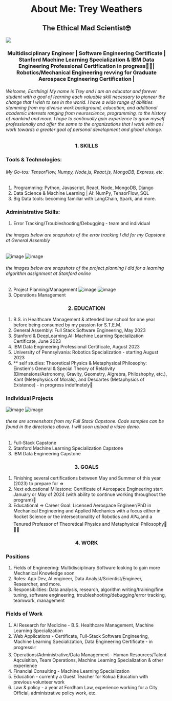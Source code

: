 <h1 align="center">
About Me: Trey Weathers
</h1>

<h2 align="center">
The Ethical Mad Scientist🤓
</h2>

<img src="https://i.postimg.cc/FRWr6HHD/funny-urkey.webp" align="center"> 
</img>

<h3 align="center">
Multidisciplinary Engineer | Software Engineering Certificate | Stanford Machine Learning Specialization & IBM Data Engineering Professional Certification in progress🧑‍💻| Robotics/Mechanical Engineering revving for Graduate Aerospace Engineering Certification |
</h3>

###### Welcome, Earthling! My name is Trey and I am an educator and forever student with a goal of learning each valuable skill necessary to pioneer the change that I wish to see in the world. I have a wide range of abilities stemming from my diverse work background, education, and additional academic interests ranging from neuroscience, programming, to the history of mankind and more. I hope to continually gain experience to grow myself professionally and offer the same to the organizations that I work with as I work towards a greater goal of personal development and global change.

<h3 align="center">
1. SKILLS
</h3>

### Tools & Technologies:
###### My Go-tos: TensorFlow, Numpy, Node.js, React.js, MongoDB, Express, etc.
1. Programming: Python, Javascript, React, Node, MongoDB, Django
2. Data Science & Machine Learning | AI: NumPy, TensorFlow, SQL
4. Big Data tools: becoming familiar with LangChain, Spark, and more. 

### Administrative Skills:
1. Error Tracking/Troubleshooting/Debugging - team and individual
###### the images below are snapshots of the error tracking I did for my Capstone at General Assembly
![image](https://i.imgur.com/ZMeXgZ0.jpg)
![image](https://i.postimg.cc/N0Kqp4CT/Image-5-31-23-at-3-38-PM.jpg)
###### the images below are snapshots of the project planning I did for a learning algorithm assignment at Stanford online
2. Project Planning/Management
![image](https://i.postimg.cc/hjxFqGBt/Image-5-31-23-at-3-37-PM.jpg)
![image](https://i.postimg.cc/CKrkkjzz/Image-5-31-23-at-3-37-PM-1.jpg)
3. Operations Management

<h3 align="center">
2. EDUCATION
</h3>

1. B.S. in Healthcare Management & attended law school for one year before being consumed by my passion for S.T.E.M.
2. General Assembly: Full Stack Software Engineering, May 2023
3. Stanford & DeepLearning.AI: Machine Learning Specialization Certificate, June 2023
4. IBM Data Engineering Professional Certificate, August 2023
5. University of Pennsylvania: Robotics Specialization - starting August 2023
6. ** self studies: Theoretical Physics & Metaphysical Philosophy: Einstien's General & Special Theory of Relativity (Dimensions/Astronomy, Gravity, Geometry, Algrebra, Philoshophy, etc.), Kant (Metephysics of Morals), and Descartes (Metaphysics of Existence) - in progress indefinetely📑

### Individual Projects
![image](https://i.imgur.com/9qRZRqA.jpg)
![image](https://i.imgur.com/QDDD5Vu.jpg)
###### these are screenshots from my Full Stack Capstone. Code samples can be found in the directories above. I will soon upload a video demo.
1. Full-Stack Capstone
2. Stanford Machine Learning Specialization Capstone
3. IBM Data Engineering Capstone

<h3 align="center">
3. GOALS
</h3>

1. Finishing several certifications between May and Summer of this year (2023) to prepare for =>
2. Next educational Milestone: Certificate of Aerospace Engineering start January or May of 2024 (with ability to continue working throughout the program)🚀
3. Educational => Career Goal: Licensed Aerospace Engineer/PhD in Mechanical Engineering and Applied Mechanics with a focus either in Rocket Science or the intersectionality of Robotics and AI🪐,and a Tenured Professor of Theoretical Physics and Metaphysical Philosophy📇🧑‍🏫

<h3 align="center">
4. WORK
</h3>

### Positions
1. Fields of Engineering: Multidisciplinary Software looking to gain more Mechanical Knowledge soon
2. Roles: App Dev, AI engineer, Data Analyst/Scientist/Engineer, Researcher, and more.
3. Responsibilities: Data analysis, research, algorithm writing/training/fine tuning, software engineering, troubleshooting/debugging/error tracking, teamwork, management

### Fields of Work
1. AI Research for Medicine -  B.S. Healthcare Management, Machine Learning Specialization
2. Web Applications - Certificate, Full-Stack Software Engineering, Machine Learning Specialization, Data Engineering Certificate - in progress📈
3. Operations/Administrative/Data Management - Human Resources/Talent Aqcuisition, Team Operations, Machine Learning Specialization & other experience
4. Financial Consulting - Machine Learning Specialization
5. Education - currently a Guest Teacher for Kokua Education with previous volunteer work
6. Law & policy - a year at Fordham Law, experience working for a City Official, administrative policy work, etc.
